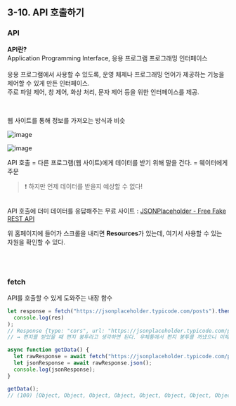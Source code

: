 ## 3-10. API 호출하기

### API

**API란?**<br>
Application Programming Interface, 응용 프로그램 프로그래밍 인터페이스<br>
<br>
응용 프로그램에서 사용할 수 있도록, 운영 체제나 프로그래밍 언어가 제공하는 기능을 제어할 수 있게 만든 인터페이스.<br>
주로 파일 제어, 창 제어, 화상 처리, 문자 제어 등을 위한 인터페이스를 제공.

<br>

웹 사이트를 통해 정보를 가져오는 방식과 비슷

![image](https://user-images.githubusercontent.com/108778921/206124285-40e2ef77-b951-4bdb-9ca3-c1fa7c07c1d4.png)

![image](https://user-images.githubusercontent.com/108778921/206124809-3af44acc-fb9d-4d59-a3b7-83baa915db89.png)

API 호출 = 다른 프로그램(웹 사이트)에게 데이터를 받기 위해 말을 건다. = 웨이터에게 주문

> ❗ 하지만 언제 데이터를 받을지 예상할 수 없다!

<br>
API 호출에 더미 데이터를 응답해주는 무료 사이트 : 
<a href="https://jsonplaceholder.typicode.com/">JSONPlaceholder - Free Fake REST API</a>
<br>

위 홈페이지에 들어가 스크롤을 내리면 **Resources**가 있는데,
여기서 사용할 수 있는 자원을 확인할 수 있다.

<br>
<br>

### fetch

API를 호출할 수 있게 도와주는 내장 함수<br>

```jsx
let response = fetch("https://jsonplaceholder.typicode.com/posts").then((res) =>
  console.log(res)
);
// Response {type: "cors", url: "https://jsonplaceholder.typicode.com/posts", redirected: false, status: 200, ok: true…}
// → 편지를 받았을 때 편지 봉투라고 생각하면 된다. 우체통에서 편지 봉투를 꺼냈으니 이제 편지를 꺼내면 됨!
```

```jsx
async function getData() {
  let rawResponse = await fetch("https://jsonplaceholder.typicode.com/posts");
  let jsonResponse = await rawResponse.json();
  console.log(jsonResponse);
}

getData();
// (100) [Object, Object, Object, Object, Object, Object, Object, Object, Object, Object, …]
```
